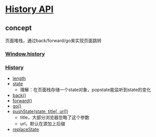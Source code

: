 # [History API](https://developer.mozilla.org/en-US/docs/Web/API/History_API)

## concept

页面堆栈，通过back/forward/go来实现页面跳转


### [Window.history](https://developer.mozilla.org/en-US/docs/Web/API/Window/history)


### [History](https://developer.mozilla.org/en-US/docs/Web/API/History)

- [length](https://developer.mozilla.org/en-US/docs/Web/API/History/length)
- [state](https://developer.mozilla.org/en-US/docs/Web/API/History/state)
  - 理解：在页面栈存储一个state对象，popstate能监听到state的变化
- [back()](https://developer.mozilla.org/en-US/docs/Web/API/History/back)
- [forward()](https://developer.mozilla.org/en-US/docs/Web/API/History/forward)
- [go()](https://developer.mozilla.org/en-US/docs/Web/API/History/go)
- [pushState(state, title[, url])](https://developer.mozilla.org/en-US/docs/Web/API/History/pushState)
  - title，大部分浏览器忽略了这个参数
  - url，默认在源加上后缀
- [replaceState](https://developer.mozilla.org/en-US/docs/Web/API/History/replaceState)